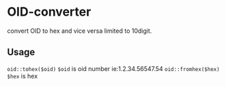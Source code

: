 # OID-converter
convert OID to hex and vice versa
limited to 10digit.
## Usage
``oid::tohex($oid)`` ``$oid`` is oid number ie:1.2.34.56547.54
``oid::fromhex($hex)`` ``$hex`` is hex